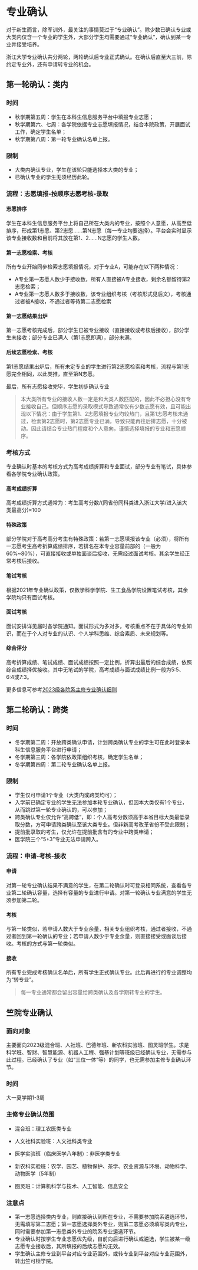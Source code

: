 # 专业确认

对于新生而言，除军训外，最关注的事情莫过于“专业确认”。除少数已确认专业或大类内仅含一个专业的学生外，大部分学生均需要通过“专业确认”，确认到某一专业并接受培养。

浙江大学专业确认共分两轮，两轮确认后专业正式确认。在确认后直至大三前，除约定专业外，还有申请转专业的机会。

## 第一轮确认：类内

### 时间

- 秋学期第五周：学生在本科生信息服务平台中填报专业志愿；
- 秋学期第六、七周：各学院依据专业志愿填报情况，结合本院政策，开展面试工作，确定学生名单；
- 秋学期第八周：第一轮专业确认名单上报。

### 限制

- 大类内确认专业，学生在该轮只能选择本大类的专业；
- 已确认专业的学生无须经历此轮。

### 流程：志愿填报-按顺序志愿考核-录取

#### 志愿排序

学生在本科生信息服务平台上将自己所在大类内的专业，按照个人意愿，从高至低排序，形成第1志愿、第2志愿……第N志愿（每一专业均要选择）。平台会实时显示该专业接收数和目前将其放在第1、2……N志愿的学生人数。

#### 第一志愿检索、考核

所有专业开始同步检索志愿填报情况，对于专业A，可能存在以下两种情况：

- A专业第一志愿人数少于接收数，所有人直接被A专业接收，剩余名额留待第2志愿检索；
- A专业第一志愿人数多于接收数，该专业组织考核（考核形式见后文），考核通过者被A接收，不通过者等待第二志愿检索

#### 第一志愿结果出炉

第一志愿考核完成后，部分学生已被专业接收（直接接收或考核后接收），部分学生未接收；部分专业已满人（第1志愿即满），部分未满。

#### 后续志愿检索、考核

第1志愿结果出炉后，所有未定专业的学生进行第2志愿检索和考核，流程与第1志愿完全相同，以此类推，直至第N志愿。

最后，所有志愿接收完毕，学生初步确认专业

> 本大类所有专业的接收人数一定是和大类人数匹配的，因此不必担心没有专业接收自己。但顺序志愿的录取模式导致通常仅有少数志愿有效，且可能出现以下情况：由于学生第1、2志愿填报专业均较热门，且第1志愿考核未通过，检索第2志愿时，第2志愿专业已满，导致只能再往后排志愿，十分被动。因此请结合专业热门程度和个人意向，谨慎选择填报的专业和志愿顺序。

### 考核方式

专业确认时基本的考核方式为高考成绩折算和专业面试，部分专业有笔试，具体参看各学院专业确认政策。

#### 高考成绩折算

高考成绩折算方式通常为：考生高考分数/(同省份同科类进入浙江大学/进入该大类最高分)×100

#### 特殊政策

部分学院对于高考高分考生有特殊政策：若第一志愿填报该专业（必须），将所有一志愿考生高考折算成绩排序，若排名在本专业容量前部的（一般为60%~80%），可直接接收或单独面谈后接收，无需经过面试考核。其余学生经正常考核后接收。

#### 笔试考核

根据2021年专业确认政策，仅数学科学学院、生工食品学院设置笔试考核，其余学院均只有面试考核。

#### 面试考核

面试安排详见届时各学院通知。面试形式为多对多，考核重点不在于具体的专业知识，而在于个人对专业的认识、个人学科思维、综合素质、未来规划等。

#### 综合评分

高考折算成绩、笔试成绩、面试成绩按照一定比例，折算出最后的综合成绩，依照综合成绩择优接收。其中无笔试的学院，高考成绩与面试成绩比例一般为5:5、6:4或7:3。

更多信息可参考[2023级各院系主修专业确认细则](https://bksy.zju.edu.cn/2023/1023/c28340a2815748/page.htm)

## 第二轮确认：跨类

### 时间

- 冬学期第二周：开放跨类确认申请，计划跨类确认专业的学生可在此时登录本科生信息服务平台进行申请；
- 冬学期第三周：各学院依政策组织考核，确定学生名单；
- 冬学期第四周：第二轮专业确认名单上报。

### 限制

- 学生仅可申请1个专业（大类内或跨类均可）；
- 入学前已确定专业的学生无法参加本轮专业确认，但因本大类仅有1个专业，从而跳过第一轮专业确认的，可以参加；
- 跨类确认专业仅允许“高跨低”，即：个人高考分数须高于本省目标大类最低录取分数，方可申请跨类确认至该大类专业。但非新高考改革省份不受此限制；
- 提前批录取的考生，仅允许在提前批含有的专业中跨类申请；
- 医学院三个“5+3”专业无法申请跨入。

### 流程：申请-考核-接收

#### 申请

对第一轮专业确认结果不满意的学生，在第二轮确认时可登录相同系统，查看各专业第二轮确认容量，选择有容量的专业进行申请。对第一轮确认专业满意的学生无须参加第二轮。

#### 考核

与第一轮类似，若申请人数大于专业余量，相关专业组织考核，通过者接收，不通过者回到第一轮确认的专业；若申请人数少于专业余量，则直接接受或面谈后接收。考核的方式与第一轮类似。

#### 接收

所有专业完成考核确认名单后，所有学生正式确认专业。此后再进行的专业调整均为“转专业”。
> 每一专业通常都会留出容量给跨类确认及各学期转专业的学生。

## 竺院专业确认

### 面向对象

主要面向2023级混合班、人社班、巴德年班、新农科实验班、图灵班学生。求是科学班、智财、智慧能源、机器人工程、强基计划等班级已经确认专业，无需参与此过程。已经确认了专业（如“三位一体”等）的同学，也无需参加主修专业确认环节。

### 时间

大一夏学期1-3周

### 主修专业确认范围

- 混合班：理工农医类专业

- 人文社科实验班：人文社科类专业

- 医学实验班（临床医学八年制）：非医学类专业

- 新农科实验班：农学、园艺、植物保护、茶学、农业资源与环境、动物科学、动物医学（5年制）

- 图灵班：计算机科学与技术、人工智能、信息安全

### 注意点

- 第一志愿选择类内专业，则直接确认到所在专业，不需要参加院系遴选环节，无需填写第二志愿；第一志愿选择类外专业，则第二志愿必须填写类内专业，同时需要参加第一志愿类外专业的院系专业遴选环节。
- 专业确认时按学生专业志愿优先级，自前向后进行确认或遴选，学生被某一级志愿专业接收后，其所填报的后续志愿均无效。 
- 学生确认主修专业到平台对应专业范围外，或转专业到平台对应专业范围外，转出竺可桢学院。
